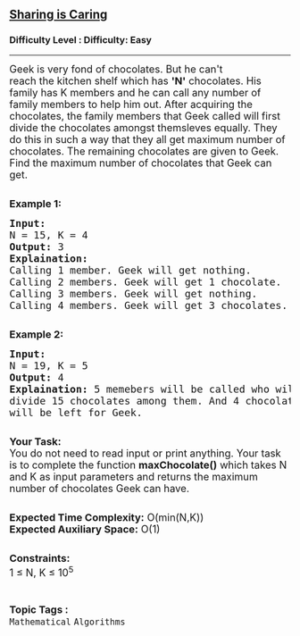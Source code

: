 <h2><a href="https://www.geeksforgeeks.org/problems/sharing3134/1?page=11&status=unsolved&sortBy=accuracy">Sharing is Caring</a></h2><h3>Difficulty Level : Difficulty: Easy</h3><hr><div class="problems_problem_content__Xm_eO"><p><span style="font-size:18px">Geek is very fond of chocolates. But he can't reach&nbsp;the&nbsp;kitchen shelf&nbsp;which has&nbsp;<strong>'N'</strong> chocolates. His family has K members and he can&nbsp;call any number of family members to help him out. After acquiring the chocolates, the family members that Geek called&nbsp;will first divide the chocolates amongst themsleves equally. They do this in such a way that they all get maximum number of chocolates. The remaining chocolates are given to Geek.&nbsp;<br>
Find the maximum number of chocolates that Geek can get.</span></p>

<p><br>
<strong><span style="font-size:18px">Example 1:</span></strong></p>

<pre><span style="font-size:18px"><strong>Input:</strong> 
N = 15, K = 4
<strong>Output:</strong> 3
<strong>Explaination:</strong> 
Calling 1 member. Geek will get nothing. 
Calling 2 members. Geek will get 1 chocolate. 
Calling 3 members. Geek will get nothing. 
Calling 4 members. Geek will get 3 chocolates. </span></pre>

<p><br>
<strong><span style="font-size:18px">Example 2:</span></strong></p>

<pre><span style="font-size:18px"><strong>Input:</strong> 
N = 19, K = 5
<strong>Output:</strong> 4
<strong>Explaination:</strong> 5 memebers will be called who will 
divide 15 chocolates among them. And 4 chocolates 
will be left for Geek. </span></pre>

<p><br>
<span style="font-size:18px"><strong>Your Task:</strong><br>
You do not need to read input or print anything. Your task is to complete the function <strong>maxChocolate()</strong> which takes&nbsp;N and K as input parameters and returns the maximum number of chocolates Geek can have.</span></p>

<p><br>
<span style="font-size:18px"><strong>Expected Time Complexity:</strong> O(min(N,K))<br>
<strong>Expected Auxiliary Space:</strong> O(1)</span></p>

<p><br>
<span style="font-size:18px"><strong>Constraints:</strong><br>
1 ≤ N, K ≤ 10<sup>5</sup>&nbsp;&nbsp;</span></p>
</div><br><p><span style=font-size:18px><strong>Topic Tags : </strong><br><code>Mathematical</code>&nbsp;<code>Algorithms</code>&nbsp;